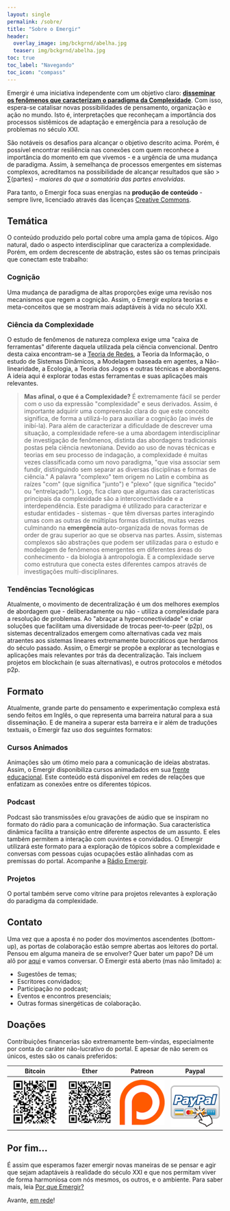 ```yaml
---
layout: single
permalink: /sobre/
title: "Sobre o Emergir"
header:
  overlay_image: img/bckgrnd/abelha.jpg
  teaser: img/bckgrnd/abelha.jpg
toc: true
toc_label: "Navegando"
toc_icon: "compass"
---
```


Emergir é uma iniciativa independente com um objetivo claro: **[disseminar os fenômenos que caracterizam o paradigma da Complexidade](https://emergir.co/porque_emergir/)**. Com isso, espera-se catalisar novas possibilidades de pensamento, organização e ação no mundo. Isto é, interpretações que reconheçam a importância dos processos sistêmicos de adaptação e emergência para a resolução de problemas no século XXI.

São notáveis os desafios para alcançar o objetivo descrito acima. Porém, é possível encontrar resiliência nas conexões com quem reconhece a importância do momento em que vivemos - e a urgência de uma mudança de paradigma. Assim, à semelhança de processos emergentes em sistemas complexos, acreditamos na possibilidade de alcançar resultados que são > ∑(partes) - *maiores do que a somatória das partes envolvidas*.

Para tanto, o Emergir foca suas energias na **produção de conteúdo** - sempre livre, licenciado através das licenças [Creative Commons](https://br.creativecommons.org/).

## Temática

O conteúdo produzido pelo portal cobre uma ampla gama de tópicos. Algo natural, dado o aspecto interdisciplinar que caracteriza a complexidade. Porém, em ordem decrescente de abstração, estes são os temas principais que conectam este trabalho:   

### Cognição

Uma mudança de paradigma de altas proporções exige uma revisão nos mecanismos que regem a cognição. Assim, o Emergir explora teorias e meta-conceitos que se mostram mais adaptáveis à vida no século XXI.

### Ciência da Complexidade

O estudo de fenômenos de natureza complexa exige uma "caixa de ferramentas" diferente daquela utilizada pela ciência convencional. Dentro desta caixa encontram-se a [Teoria de Redes](https://www.youtube.com/watch?v=iYElG6ZLbzs), a Teoria da Informação, o estudo de Sistemas Dinâmicos, a Modelagem baseada em agentes, a Não-linearidade, a Ecologia, a Teoria dos Jogos e outras técnicas e abordagens. A ideia aqui é explorar todas estas ferramentas e suas aplicações mais relevantes.

> **Mas afinal, o que é a Complexidade?** É extremamente fácil se perder com o uso da expressão "complexidade" e seus derivados. Assim, é importante adquirir uma compreensão clara do que este conceito significa, de forma a utilizá-lo para auxiliar a cognição (ao invés de inibí-la). Para além de caracterizar a dificuldade de descrever uma situação, a complexidade refere-se a uma abordagem interdisciplinar de investigação de fenômenos, distinta das abordagens tradicionais postas pela ciência newtoniana. Devido ao uso de novas técnicas e teorias em seu processo de indagação, a complexidade é muitas vezes classificada como um novo paradigma, "que visa associar sem fundir, distinguindo sem separar as diversas disciplinas e formas de ciência." A palavra "complexo" tem origem no Latin e combina as raízes "com" (que significa "junto") e "plexo" (que significa "tecido" ou "entrelaçado"). Logo, fica claro que algumas das características principais da complexidade são a interconectividade e a interdependência. Este paradigma é utilizado para caracterizar e estudar entidades - sistemas - que têm diversas partes interagindo umas com as outras de múltiplas formas distintas, muitas vezes culminando na **emergência** auto-organizada de novas formas de order de grau superior ao que se observa nas partes. Assim, sistemas complexos são abstrações que podem ser utilizadas para o estudo e modelagem de fenômenos emergentes em diferentes áreas do conhecimento - da biologia à antropologia. E a complexidade serve como estrutura que conecta estes diferentes campos através de investigações multi-disciplinares.


### Tendências Tecnológicas

Atualmente, o movimento de decentralização é um dos melhores exemplos de abordagem que - deliberadamente ou não - utiliza a complexidade para a resolução de problemas. Ao "abraçar a hyperconectividade" e criar soluções que facilitam uma diversidade de trocas peer-to-peer (p2p), os sistemas decentralizados emergem como alternativas cada vez mais atraentes aos sistemas lineares extremamente burocráticos que herdamos do século passado. Assim, o Emergir se propõe a explorar as tecnologias e aplicações mais relevantes por trás da decentralização. Tais incluem projetos em blockchain (e suas alternativas), e outros protocolos e métodos p2p.

## Formato

Atualmente, grande parte do pensamento e experimentação complexa está sendo feitos em Inglês, o que representa uma barreira natural para a sua disseminação. E de maneira a superar esta barreira e ir além de traduções textuais, o Emergir faz uso dos seguintes formatos:

### Cursos Animados

Animações são um ótimo meio para a comunicação de ideias abstratas. Assim, o Emergir disponibiliza cursos animadados em sua [frente educacional](https://emergir.co/cursos/). Este conteúdo está disponível em redes de relações que enfatizam as conexões entre os diferentes tópicos.

### Podcast

Podcast são transmissões e/ou gravações de aúdio que se inspiram no formato do rádio para a comunicação de informação. Sua característica dinâmica facilita a transição entre diferente aspectos de um assunto. E eles também permitem a interação com ouvintes e convidados. O Emergir utilizará este formato para a exploração de tópicos sobre a complexidade e conversas com pessoas cujas ocupações estão alinhadas com as premissas do portal. Acompanhe a [Rádio Emergir](https://www.emergir.co/categorias/podcast/).

### Projetos

O portal também serve como vitrine para projetos relevantes à exploração do paradigma da complexidade.

## Contato

Uma vez que a aposta é no poder dos movimentos ascendentes (bottom-up), as portas de colaboração estão sempre abertas aos leitores do portal. Pensou em alguma maneira de se envolver? Quer bater um papo? Dê um alô por <a href="mailto:emergir.co@gmail.com?subject=Oi do Emergir">aqui</a> e vamos conversar. O Emergir está aberto (mas não limitado) a:
  * Sugestões de temas;
  * Escritores convidados;
  * Participação no podcast;
  * Eventos e encontros presenciais;
  * Outras formas sinergéticas de colaboração.


## Doações

Contribuições financerias são extremamente bem-vindas, especialmente por conta do caráter não-lucrativo do portal. E apesar de não serem os únicos, estes são os canais preferidos:

| Bitcoin | Ether | Patreon | Paypal |
| :---: | :---: | :---: | :---: |  
| ![Bitcoin](/img/emergir_bitcoin_small.png) | ![Ether](/img/emergir_ether_small.png) | [![Patreon](/img/Patreon.png)](https://www.patreon.com/emergir) | [![Paypal](/img/Paypal.png)](https://www.paypal.me/emergir/) |


## Por fim...

É assim que esperamos fazer emergir novas maneiras de se pensar e agir que sejam adaptáveis à realidade do século XXI e que nos permitam viver de forma harmoniosa com nós mesmos, os outros, e o ambiente. Para saber mais, leia [Por que Emergir?](https://emergir.github.io/2017-10-16-Por-que-Emergir/)

Avante, [em rede](https://www.ted.com/talks/manuel_lima_a_visual_history_of_human_knowledge/transcript#t-746640)!
